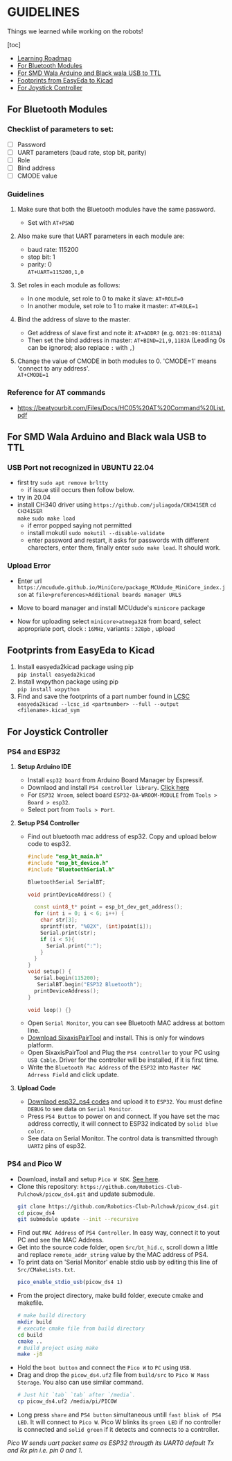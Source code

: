 # GUIDELINES
Things we learned while working on the robots!

[toc]
- [Learning Roadmap](https://github.com/Robotics-Club-Pulchowk/guide-for-new-members)
- [For Bluetooth Modules](#for-bluetooth-modules)
- [For SMD Wala Arduino and Black wala USB to TTL](#for-smd-wala-arduino-and-black-wala-usb-to-ttl)
- [Footprints from EasyEda to Kicad](#footprints-from-easyeda-to-kicad)
- [For Joystick Controller](#for-joystick-controller)
 
## For Bluetooth Modules
### Checklist of parameters to set:
- [ ] Password
- [ ] UART parameters (baud rate, stop bit, parity)
- [ ] Role
- [ ] Bind address
- [ ] CMODE value

### Guidelines
1. Make sure that both the Bluetooth modules have the same password.
   - Set with `AT+PSWD`

2. Also make sure that UART parameters in each module are:
    - baud rate: 115200
    - stop bit: 1
    - parity: 0 <br>
  `AT+UART=115200,1,0`

3. Set roles in each module as follows:
   - In one module, set role to 0 to make it slave:
      `AT+ROLE=0`
   - In another module, set role to 1 to make it master:
      `AT+ROLE=1`


4. Bind the address of slave to the master.
    - Get address of slave first and note it:
      `AT+ADDR?`
      (e.g. `0021:09:01183A`)
    - Then set the bind address in master:
      `AT+BIND=21,9,1183A`
      (Leading 0s can be ignored; also replace `:` with `,`)

5. Change the value of CMODE in both modules to 0.
  'CMODE=1' means 'connect to any address'.  <br>
   `AT+CMODE=1`
 
### Reference for AT commands
- https://beatyourbit.com/Files/Docs/HC05%20AT%20Command%20List.pdf


## For SMD Wala Arduino and Black wala USB to TTL
### USB Port not recognized in UBUNTU 22.04 
- first try
      `sudo apt remove brltty `
  - if issue stiil occurs then follow below.
- try in 20.04 
- install CH340 driver using `https://github.com/juliagoda/CH341SER` 
      `cd CH341SER`  
      `make`
      `sudo make load`
   - if error popped saying not permitted 
   - install mokutil `sudo mokutil --disable-validate` 
   - enter password and restart, it asks for passwords with different charecters, enter them, finally enter `sudo make load`. It should work.

### Upload Error 
- Enter url `https://mcudude.github.io/MiniCore/package_MCUdude_MiniCore_index.json` at `file>preferences>Additional boards manager URLS` 
- Move to board manager and install MCUdude's `minicore` package

- Now for uploading select `minicore>atmega328` from board, select appropriate port, clock : `16MHz`, variants : `328pb` , upload


## Footprints from EasyEda to Kicad
1. Install easyeda2kicad package using pip  
   `pip install easyeda2kicad`
2. Install wxpython package using pip  
   `pip install wxpython`
3. Find and save the footprints of a part number found in [LCSC](lcsc.com)  
   `easyeda2kicad --lcsc_id <partnumber> --full --output <filename>.kicad_sym`


## For Joystick Controller
### PS4 and ESP32
1. **Setup Arduino IDE**
   - Install `esp32 board` from Arduino Board Manager by Espressif.
   - Downlaod and install `PS4 controller library`. [Click here](https://www.arduino.cc/reference/en/libraries/ps4controller/)
   - For `ESP32 Wroom`, select board `ESP32-DA-WROOM-MODULE` from `Tools > Board > esp32`.
   - Select port from `Tools > Port`.

2. **Setup PS4 Controller**
   - Find out bluetooth mac address of esp32. Copy and upload below code to esp32.
      ```cpp
      #include "esp_bt_main.h"
      #include "esp_bt_device.h"
      #include "BluetoothSerial.h"

      BluetoothSerial SerialBT;

      void printDeviceAddress() {

        const uint8_t* point = esp_bt_dev_get_address();
        for (int i = 0; i < 6; i++) {
          char str[3];
          sprintf(str, "%02X", (int)point[i]);
          Serial.print(str);
          if (i < 5){
            Serial.print(":");
          }
        }
      }
      void setup() {
        Serial.begin(115200);
         SerialBT.begin("ESP32 Bluetooth");
        printDeviceAddress();
      }

      void loop() {}
      ```
   - Open `Serial Monitor`, you can see Bluetooth MAC address at bottom line.
   - [Download SixaxisPairTool](https://sixaxispairtool.en.lo4d.com/download) and install. This is only for windows platform.
   - Open SixaxisPairTool and Plug the `PS4 controller` to your PC using `USB Cable`. Driver for the controller will be installed, if it is first time.
   - Write the `Bluetooth Mac Address` of the `ESP32` into `Master MAC Adrress Field` and click update.

3. **Upload Code**
   - [Downlaod esp32_ps4 codes](https://github.com/Robotics-Club-Pulchowk/Arduino_Codes/tree/main/esp32_ps4) and upload it to `ESP32`. You must define `DEBUG` to see data on `Serial Monitor`.
   - Press `PS4 Button` to power on and connect. If you have set the mac address correctly, it will connect to ESP32 indicated by `solid blue color`.
   - See data on Serial Monitor. The control data is transmitted through `UART2` pins of esp32.

### PS4 and Pico W
- Download, install and setup `Pico W SDK`. [See here](https://github.com/raspberrypi/pico-sdk.git).
- Clone this repository: `https://github.com/Robotics-Club-Pulchowk/picow_ds4.git` and update submodule.
   ```bash
   git clone https://github.com/Robotics-Club-Pulchowk/picow_ds4.git
   cd picow_ds4
   git submodule update --init --recursive
   ```
- Find out `MAC Address` of `PS4 Controller`. In easy way, connect it to yout PC and see the MAC Address.
- Get into the source code folder, open `Src/bt_hid.c`, scroll down a little and replace `remote_addr_string` value by the MAC address of PS4.
- To print data on 'Serial Monitor' enable stdio usb by editing this line of `Src/CMakeLists.txt`.
   ```cmake
   pico_enable_stdio_usb(picow_ds4 1)
   ```
- From the project directory, make build folder, execute cmake and makefile.
   ```bash
   # make build directory
   mkdir build
   # execute cmake file from build directory
   cd build
   cmake ..
   # Build project using make
   make -j8
   ```
- Hold the `boot button` and connect the `Pico W` to `PC` using `USB`.
- Drag and drop the `picow_ds4.uf2` file from `build/src` to `Pico W Mass Storage`. You also can use similar command.
   ```bash
   # Just hit `tab` `tab` after `/media`.
   cp picow_ds4.uf2 /media/pi/PICOW
   ```
- Long press `share` and `PS4 button` simultaneous untill `fast blink of PS4 LED`. It will connect to `Pico W`. Pico W blinks its `green LED` if no controller is connected and `solid green` if it detects and connects to a controller.

*Pico W sends uart packet same as ESP32 througth its UART0 default Tx and Rx pin i.e. pin 0 and 1.*